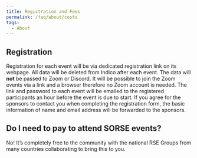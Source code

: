 ```yaml
---
title: Registration and Fees
permalink: /faq/about/costs
tags:
  - About
---
```

## Registration

Registration for each event will be via dedicated registration link on its webpage.
All data will be deleted from Indico after each event. The data will **not** be passed to Zoom or Discord. It will be possible to join the Zoom events via a link and a browser therefore no Zoom account is needed. The link and password to each event will be emailed to the registered participants an hour before the event is due to start.  If you agree for the sponsors to contact you when completing the registration form, the basic information of name and email address will be forwarded to the sponsors.

## Do I need to pay to attend SORSE events?

No! It’s completely free to the community with the national RSE Groups from many countries collaborating to bring this to you.

